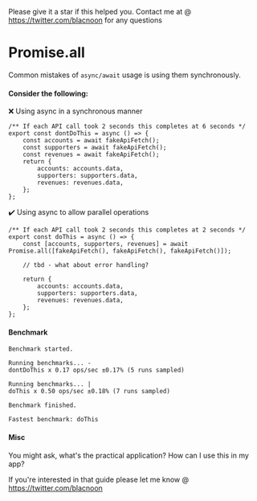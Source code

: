 Please give it a star if this helped you. Contact me at @ https://twitter.com/blacnoon for any questions

# Promise.all

Common mistakes of `async/await` usage is using them synchronously.

#### Consider the following:

❌ Using async in a synchronous manner

```
/** If each API call took 2 seconds this completes at 6 seconds */
export const dontDoThis = async () => {
    const accounts = await fakeApiFetch();
    const supporters = await fakeApiFetch();
    const revenues = await fakeApiFetch();
    return {
        accounts: accounts.data,
        supporters: supporters.data,
        revenues: revenues.data,
    };
};
```

✔️ Using async to allow parallel operations

```
/** If each API call took 2 seconds this completes at 2 seconds */
export const doThis = async () => {
    const [accounts, supporters, revenues] = await Promise.all([fakeApiFetch(), fakeApiFetch(), fakeApiFetch()]);

    // tbd - what about error handling?

    return {
        accounts: accounts.data,
        supporters: supporters.data,
        revenues: revenues.data,
    };
};
```

#### Benchmark

```
Benchmark started.

Running benchmarks... -
dontDoThis x 0.17 ops/sec ±0.17% (5 runs sampled)

Running benchmarks... |
doThis x 0.50 ops/sec ±0.18% (7 runs sampled)

Benchmark finished.

Fastest benchmark: doThis
```

#### Misc

You might ask, what's the practical application? How can I use this in my app?

If you're interested in that guide please let me know @ https://twitter.com/blacnoon
